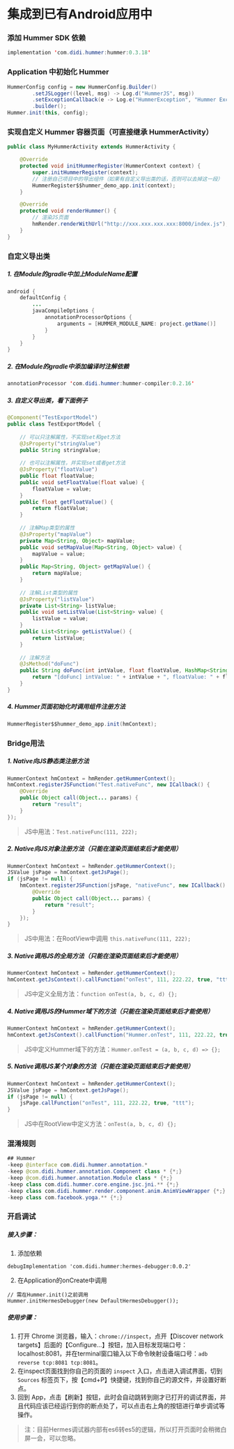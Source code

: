 集成到已有Android应用中
===

### 添加 Hummer SDK 依赖
```java
implementation 'com.didi.hummer:hummer:0.3.18'
```

### Application 中初始化 Hummer
```java
HummerConfig config = new HummerConfig.Builder()
        .setJSLogger((level, msg) -> Log.d("HummerJS", msg))
        .setExceptionCallback(e -> Log.e("HummerException", "Hummer Exception", e))
        .builder();
Hummer.init(this, config);
```

### 实现自定义 Hummer 容器页面（可直接继承 HummerActivity）
```java
public class MyHummerActivity extends HummerActivity {

    @Override
    protected void initHummerRegister(HummerContext context) {
        super.initHummerRegister(context);
        // 注册自己项目中的导出组件（如果有自定义导出类的话，否则可以去掉这一段）
        HummerRegister$$hummer_demo_app.init(context);
    }

    @Override
    protected void renderHummer() {
        // 渲染JS页面
        hmRender.renderWithUrl("http://xxx.xxx.xxx.xxx:8000/index.js");
    }
}
```

### 自定义导出类
##### 1. 在Module的gradle中加上ModuleName配置
```java
android {
    defaultConfig {
        ...
        javaCompileOptions {
            annotationProcessorOptions {
                arguments = [HUMMER_MODULE_NAME: project.getName()]
            }
        }
    }
}
```

##### 2. 在Module的gradle中添加编译时注解依赖
```java
annotationProcessor 'com.didi.hummer:hummer-compiler:0.2.16'
```

##### 3. 自定义导出类，看下面例子
```java
@Component("TestExportModel")
public class TestExportModel {
 
    // 可以只注解属性，不实现set和get方法
    @JsProperty("stringValue")
    public String stringValue;
 
    // 也可以注解属性，并实现set或者get方法
    @JsProperty("floatValue")
    public float floatValue;
    public void setFloatValue(float value) {
        floatValue = value;
    }
    public float getFloatValue() {
        return floatValue;
    }
 
    // 注解Map类型的属性
    @JsProperty("mapValue")
    private Map<String, Object> mapValue;
    public void setMapValue(Map<String, Object> value) {
        mapValue = value;
    }
    public Map<String, Object> getMapValue() {
        return mapValue;
    }
 
    // 注解List类型的属性
    @JsProperty("listValue")
    private List<String> listValue;
    public void setListValue(List<String> value) {
        listValue = value;
    }
    public List<String> getListValue() {
        return listValue;
    }
 
    // 注解方法
    @JsMethod("doFunc")
    public String doFunc(int intValue, float floatValue, HashMap<String, String> mapValue, ArrayList<Object> listValue) {
        return "[doFunc] intValue: " + intValue + ", floatValue: " + floatValue + ", mapValue: " + mapValue + ", listValue: " + listValue;
    }
}
```

##### 4. Hummer页面初始化时调用组件注册方法
```java
HummerRegister$$hummer_demo_app.init(hmContext);
```

### Bridge用法
##### 1. Native向JS静态类注册方法
```java
HummerContext hmContext = hmRender.getHummerContext();
hmContext.registerJSFunction("Test.nativeFunc", new ICallback() {
    @Override
    public Object call(Object... params) {
        return "result";
    }
});
```
> JS中用法：`Test.nativeFunc(111, 222);`

##### 2. Native向JS对象注册方法（只能在渲染页面结束后才能使用）
```java
HummerContext hmContext = hmRender.getHummerContext();
JSValue jsPage = hmContext.getJsPage();
if (jsPage != null) {
    hmContext.registerJSFunction(jsPage, "nativeFunc", new ICallback() {
        @Override
        public Object call(Object... params) {
            return "result";
        }
    });
}
```
> JS中用法：在RootView中调用 `this.nativeFunc(111, 222);`

##### 3. Native调用JS的全局方法（只能在渲染页面结束后才能使用）
```java
HummerContext hmContext = hmRender.getHummerContext();
hmContext.getJsContext().callFunction("onTest", 111, 222.22, true, "ttt");
```
> JS中定义全局方法：`function onTest(a, b, c, d) {};`

##### 4. Native调用JS的Hummer域下的方法（只能在渲染页面结束后才能使用）
```java
HummerContext hmContext = hmRender.getHummerContext();
hmContext.getJsContext().callFunction("Hummer.onTest", 111, 222.22, true, "ttt");
```
> JS中定义Hummer域下的方法：`Hummer.onTest = (a, b, c, d) => {};`

##### 5. Native调用JS某个对象的方法（只能在渲染页面结束后才能使用）
```java
HummerContext hmContext = hmRender.getHummerContext();
JSValue jsPage = hmContext.getJsPage();
if (jsPage != null) {
    jsPage.callFunction("onTest", 111, 222.22, true, "ttt");
}
```
> JS中在RootView中定义方法：`onTest(a, b, c, d) {};`

### 混淆规则
```java
## Hummer
-keep @interface com.didi.hummer.annotation.*
-keep @com.didi.hummer.annotation.Component class * {*;}
-keep @com.didi.hummer.annotation.Module class * {*;}
-keep class com.didi.hummer.core.engine.jsc.jni.** {*;}
-keep class com.didi.hummer.render.component.anim.AnimViewWrapper {*;}
-keep class com.facebook.yoga.** {*;}
```

### 开启调试

##### 接入步骤：
1. 添加依赖
```
debugImplementation 'com.didi.hummer:hermes-debugger:0.0.2'
```

2. 在Application的onCreate中调用
```
// 需在Hummer.init()之前调用
Hummer.initHermesDebugger(new DefaultHermesDebugger());
```

##### 使用步骤：
1. 打开 Chrome 浏览器，输入：```chrome://inspect```，点开【Discover network targets】后面的【Configure...】按钮，加入目标发现端口号：localhost:8081，并在terminal窗口输入以下命令映射设备端口号：```adb reverse tcp:8081 tcp:8081```。
2. 在inspect页面找到你自己的页面的 ```inspect``` 入口，点击进入调试界面，切到 ```Sources``` 标签页下，按【cmd+P】快捷键，找到你自己的源文件，并设置好断点。
3. 回到 App，点击【刷新】按钮，此时会自动跳转到刚才已打开的调试界面，并且代码应该已经运行到你的断点处了，可以点击右上角的按钮进行单步调试等操作。

> 注：目前Hermes调试器内部有es6转es5的逻辑，所以打开页面时会稍微白屏一会，可以忽略。